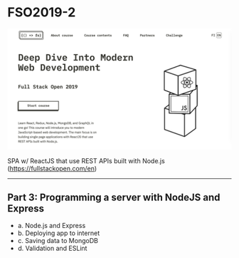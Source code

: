# FSO2019-2

![thumbnail](README.assets/thumbnail.png)

SPA w/ ReactJS that use REST APIs built with Node.js (https://fullstackopen.com/en)

---

## Part 3: Programming a server with NodeJS and Express

- a. Node.js and Express 
- b. Deploying app to internet
- c. Saving data to MongoDB 
- d. Validation and ESLint
